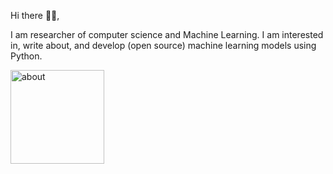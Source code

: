 Hi there 👋🏻,

I am researcher of computer science and Machine Learning. I am interested in, write about, and develop (open source) machine learning models using Python.

<img src="https://github.com/samanemami/samanemami/blob/main/docs/HelloWorld.gif" alt="about" style="height:150px;">

